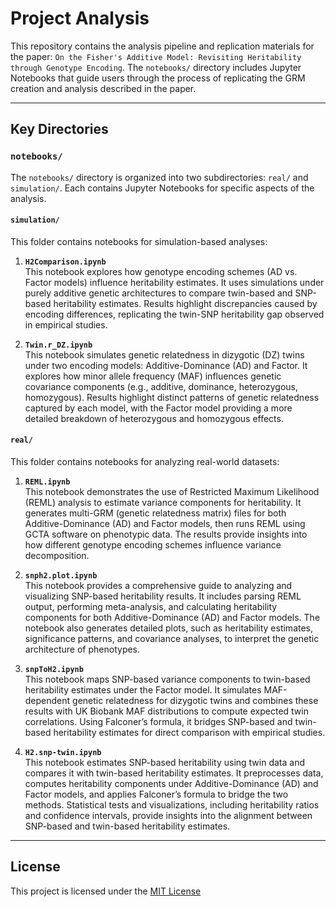 # Project Analysis

This repository contains the analysis pipeline and replication materials for the paper: `On the Fisher's Additive Model: Revisiting Heritability through Genotype Encoding`. The `notebooks/` directory includes Jupyter Notebooks that guide users through the process of replicating the GRM creation and analysis described in the paper.

---

## Key Directories

### `notebooks/`
The `notebooks/` directory is organized into two subdirectories: `real/` and `simulation/`. Each contains Jupyter Notebooks for specific aspects of the analysis.

#### `simulation/`
This folder contains notebooks for simulation-based analyses:

1. **`H2Comparison.ipynb`**  
This notebook explores how genotype encoding schemes (AD vs. Factor models) influence heritability estimates. It uses simulations under purely additive genetic architectures to compare twin-based and SNP-based heritability estimates. Results highlight discrepancies caused by encoding differences, replicating the twin-SNP heritability gap observed in empirical studies.

2. **`Twin.r_DZ.ipynb`**  
This notebook simulates genetic relatedness in dizygotic (DZ) twins under two encoding models: Additive-Dominance (AD) and Factor. It explores how minor allele frequency (MAF) influences genetic covariance components (e.g., additive, dominance, heterozygous, homozygous). Results highlight distinct patterns of genetic relatedness captured by each model, with the Factor model providing a more detailed breakdown of heterozygous and homozygous effects.

#### `real/`
This folder contains notebooks for analyzing real-world datasets:

1. **`REML.ipynb`**  
This notebook demonstrates the use of Restricted Maximum Likelihood (REML) analysis to estimate variance components for heritability. It generates multi-GRM (genetic relatedness matrix) files for both Additive-Dominance (AD) and Factor models, then runs REML using GCTA software on phenotypic data. The results provide insights into how different genotype encoding schemes influence variance decomposition.

2. **`snph2.plot.ipynb`**  
This notebook provides a comprehensive guide to analyzing and visualizing SNP-based heritability results. It includes parsing REML output, performing meta-analysis, and calculating heritability components for both Additive-Dominance (AD) and Factor models. The notebook also generates detailed plots, such as heritability estimates, significance patterns, and covariance analyses, to interpret the genetic architecture of phenotypes.

3. **`snpToH2.ipynb`**  
This notebook maps SNP-based variance components to twin-based heritability estimates under the Factor model. It simulates MAF-dependent genetic relatedness for dizygotic twins and combines these results with UK Biobank MAF distributions to compute expected twin correlations. Using Falconer’s formula, it bridges SNP-based and twin-based heritability estimates for direct comparison with empirical studies.

4. **`H2.snp-twin.ipynb`**  
This notebook estimates SNP-based heritability using twin data and compares it with twin-based heritability estimates. It preprocesses data, computes heritability components under Additive-Dominance (AD) and Factor models, and applies Falconer’s formula to bridge the two methods. Statistical tests and visualizations, including heritability ratios and confidence intervals, provide insights into the alignment between SNP-based and twin-based heritability estimates.

---

## License

This project is licensed under the [MIT License](LICENSE)